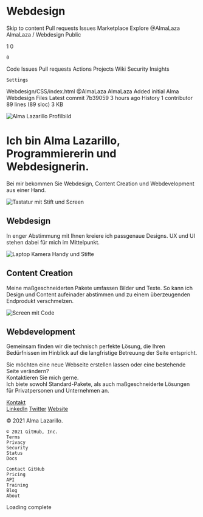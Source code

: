 # Webdesign

Skip to content
Pull requests
Issues
Marketplace
Explore
@AlmaLaza
AlmaLaza /
Webdesign
Public

1
0

    0

Code
Issues
Pull requests
Actions
Projects
Wiki
Security
Insights

    Settings

Webdesign/CSS/index.html
@AlmaLaza
AlmaLaza Added initial Alma Webdesign Files
Latest commit 7b39059 3 hours ago
History
1 contributor
89 lines (89 sloc) 3 KB
<!DOCTYPE html>
<html>
  <head>
    <meta charset="utf-8" />
    <title>Alma Lazarillo</title>
    <link rel="stylesheet" href="styles.css" />
    <link rel="icon" href="images/AlinesFavicon.ico" />
    <link rel="preconnect" href="https://fonts.googleapis.com" />
    <link rel="preconnect" href="https://fonts.gstatic.com" crossorigin />
    <link
      href="https://fonts.googleapis.com/css2?family=Comfortaa:wght@300&family=Roboto:wght@300&display=swap"
      rel="stylesheet"
    />
  </head>
  <body>
    <div id="hero-banner"></div>
    <div class="top-container">
      <img
        id="profile-picture"
        src="images/Alma Profilbild.png"
        alt="Alma Lazarillo Profilbild"
      />
      <br />
      <h1>
        Ich bin Alma Lazarillo,<br />
        Programmiererin und Webdesignerin.
      </h1>
      <p id="profile-description">
        Bei mir bekommen Sie Webdesign, Content Creation und Webdevelopment aus
        einer Hand.
      </p>
    </div>
    <div class="middle-container">
      <div class="skill-row">
        <img
          class="webdesign"
          src="images/georgie-cobbs-muOHbrFGEQY-unsplash-min (1).jpg"
          alt="Tastatur mit Stift und Screen"
        />
        <h2>Webdesign</h2>
        <p>
          In enger Abstimmung mit Ihnen kreiere ich passgenaue Designs. UX und
          UI stehen dabei für mich im Mittelpunkt.
        </p>
      </div>
      <div class="skill-row">
        <img
          class="content"
          src="images/eduardo-casajus-gorostiaga-ZWIqGpOYqRg-unsplash-min (1).jpg"
          alt="Laptop Kamera Handy und Stifte"
        />
        <h2>Content Creation</h2>
        <p>
          Meine maßgeschneiderten Pakete umfassen Bilder und Texte. So kann ich
          Design und Content aufeinader abstimmen und zu einem überzeugenden
          Endprodukt verschmelzen.
        </p>
      </div>
      <div class="skill-row">
        <img
          class="webdevelopment"
          src="images/markus-spiske-MgtHZ4zlC1U-unsplash(1)-min.jpg"
          alt="Screen mit Code"
        />
        <h2>Webdevelopment</h2>
        <p>
          Gemeinsam finden wir die technisch perfekte Lösung, die Ihren
          Bedürfnissen im Hinblick auf die langfristige Betreuung der Seite
          entspricht.
        </p>
      </div>
      <div class="Kontakt">
        <p>
          Sie möchten eine neue Webseite erstellen lassen oder eine bestehende
          Seite verändern? <br />Kontaktieren Sie mich gerne.<br />
          Ich biete sowohl Standard-Pakete, als auch maßgeschneiderte Lösungen
          für Privatpersonen und Unternehmen an.
        </p>
      </div>
      <a class="BUTTON_ZTF" href="mailto:name@email.com">Kontakt</a>
    </div>
    <div class="bottom-container">
      <a class="footer-link" href="https://www.linkedin.com/">LinkedIn</a>
      <a class="footer-link" href="https://twitter.com/">Twitter</a>
      <a class="footer-link" href="https://www.appbrewery.co/">Website</a>
      <p class="copyright">© 2021 Alma Lazarillo.</p>
    </div>
  </body>
</html>

    © 2021 GitHub, Inc.
    Terms
    Privacy
    Security
    Status
    Docs

    Contact GitHub
    Pricing
    API
    Training
    Blog
    About

Loading complete
